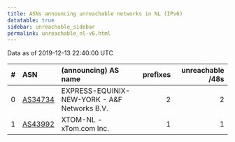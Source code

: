 ```yaml
---
title: ASNs announcing unreachable networks in NL (IPv6)
datatable: true
sidebar: unreachable_sidebar
permalink: unreachable_nl-v6.html
---
```


Data as of 2019-12-13 22:40:00 UTC


<div class="datatable-begin"></div>

|   # | ASN                                    | (announcing) AS name                             |   prefixes |   unreachable /48s |
|----:|:---------------------------------------|:-------------------------------------------------|-----------:|-------------------:|
|   0 | [AS34734](unreachable_AS34734-v6.html) | EXPRESS-EQUINIX-NEW-YORK - A&amp;F Networks B.V. |          2 |                  2 |
|   1 | [AS43992](unreachable_AS43992-v6.html) | XTOM-NL - xTom.com Inc.                          |          1 |                  1 |

<div class="datatable-end"></div>